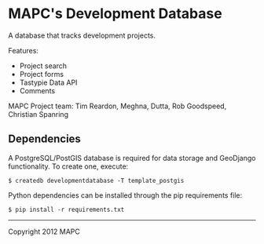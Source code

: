 # MAPC's Development Database

A database that tracks development projects.

Features:

* Project search
* Project forms
* Tastypie Data API
* Comments

MAPC Project team: Tim Reardon, Meghna, Dutta, Rob Goodspeed, Christian Spanring 

## Dependencies

A PostgreSQL/PostGIS database is required for data storage and GeoDjango functionality. To create one, execute:

    $ createdb developmentdatabase -T template_postgis

Python dependencies can be installed through the pip requirements file:

    $ pip install -r requirements.txt

---

Copyright 2012 MAPC